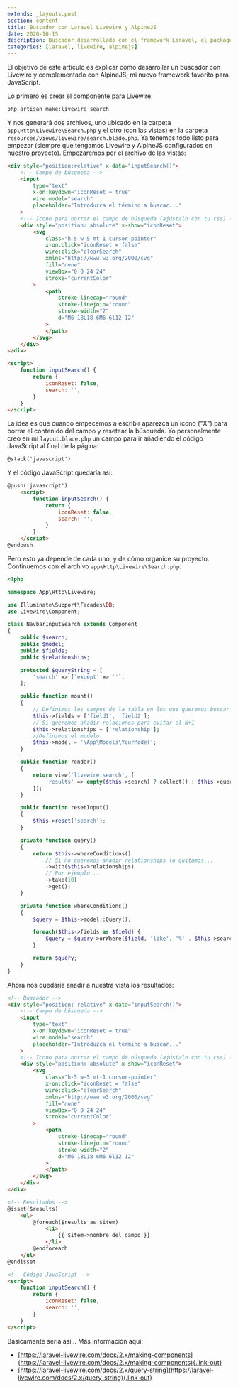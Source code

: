 ```yaml
---
extends: _layouts.post
section: content
title: Buscador con Laravel Livewire y AlpineJS
date: 2020-10-15
description: Buscador desarrollado con el framework Laravel, el package Livewire y el framework para JavaScript AlpineJS
categories: [laravel, livewire, alpinejs]
---
```


El objetivo de este artículo es explicar cómo desarrollar un buscador con Livewire y complementado con AlpineJS, mi nuevo framework favorito para JavaScript.

Lo primero es crear el componente para Livewire:

```bash
php artisan make:livewire search
```

Y nos generará dos archivos, uno ubicado en la carpeta `app\Http\Livewire\Search.php` y el otro (con las vistas) en la carpeta `resources/views/livewire/search.blade.php`. Ya tenemos todo listo para empezar (siempre que tengamos Livewire y AlpineJS configurados en nuestro proyecto). Empezaremos por el archivo de las vistas:

```html
<div style="position:relative" x-data="inputSearch()">
    <!-- Campo de búsqueda -->
    <input 
        type="text" 
        x-on:keydown="iconReset = true" 
        wire:model="search" 
        placeholder="Introduzca el término a buscar..."
    >
    <!-- Icono para borrar el campo de búsqueda (ajústalo con tu css) -->
    <div style="position: absolute" x-show="iconReset">
        <svg 
            class="h-5 w-5 mt-1 cursor-pointer" 
            x-on:click="iconReset = false" 
            wire:click="clearSearch" 
            xmlns="http://www.w3.org/2000/svg" 
            fill="none" 
            viewBox="0 0 24 24" 
            stroke="currentColor"
        >
            <path 
                stroke-linecap="round" 
                stroke-linejoin="round" 
                stroke-width="2" 
                d="M6 18L18 6M6 6l12 12"
            >
            </path>
        </svg>
    </div>
</div>

<script>
    function inputSearch() {
        return {
            iconReset: false,
            search: '',
        }
    }
</script>
```

La idea es que cuando empecemos a escribir aparezca un icono ("X") para borrar el contenido del campo y resetear la búsqueda. Yo personalmente creo en mi `layout.blade.php` un campo para ir añadiendo el código JavaScript al final de la página:


```html
@stack('javascript')
```

Y el código JavaScript quedaría así:

```html
@push('javascript')
    <script>
        function inputSearch() {
            return {
                iconReset: false,
                search: '',
            }
        }
    </script>
@endpush
```

Pero esto ya depende de cada uno, y de cómo organice su proyecto. Continuemos con el archivo `app\Http\Livewire\Search.php`:

```php
<?php

namespace App\Http\Livewire;

use Illuminate\Support\Facades\DB;
use Livewire\Component;

class NavbarInputSearch extends Component
{
    public $search;
    public $model;
    public $fields;
    public $relationships;

    protected $queryString = [
        'search' => ['except' => ''],
    ];

    public function mount()
    {
        // Definimos los campos de la tabla en los que queremos buscar
        $this->fields = ['field1', 'field2'];
        // Si queremos añadir relaciones para evitar el N+1
        $this->relationships = ['relationship'];
        //Definimos el modelo 
        $this->model = '\App\Models\YourModel';
    }

    public function render()
    {
        return view('livewire.search', [
            'results' => empty($this->search) ? collect() : $this->query(),
        ]);
    }

    public function resetInput()
    {
        $this->reset('search');
    }

    private function query()
    {
        return $this->whereConditions()
            // Si no queremos añadir relationships lo quitamos...
            ->with($this->relationships)
            // Por ejemplo...
            ->take(10)
            ->get();
    }

    private function whereConditions()
    {
        $query = $this->model::Query();

        foreach($this->fields as $field) {
            $query = $query->orWhere($field, 'like', '%' . $this->search . '%');
        }

        return $query;
    }
}
```

Ahora nos quedaría añadir a nuestra vista los resultados:

```html
<!-- Buscador -->
<div style="position: relative" x-data="inputSearch()">
    <!-- Campo de búsqueda -->
    <input 
        type="text" 
        x-on:keydown="iconReset = true" 
        wire:model="search" 
        placeholder="Introduzca el término a buscar..."
    >
    <!-- Icono para borrar el campo de búsqueda (ajústalo con tu css) -->
    <div style="position: absolute" x-show="iconReset">
        <svg 
            class="h-5 w-5 mt-1 cursor-pointer" 
            x-on:click="iconReset = false" 
            wire:click="clearSearch" 
            xmlns="http://www.w3.org/2000/svg" 
            fill="none" 
            viewBox="0 0 24 24" 
            stroke="currentColor"
        >
            <path 
                stroke-linecap="round" 
                stroke-linejoin="round" 
                stroke-width="2" 
                d="M6 18L18 6M6 6l12 12"
            >
            </path>
        </svg>
    </div>
</div>

<!-- Resultados -->
@isset($results)
    <ul>
        @foreach($results as $item)
            <li>
                {{ $item->nombre_del_campo }}
            </li>
        @endforeach
    </ul>
@endisset

<!-- Código JavaScript -->
<script>
    function inputSearch() {
        return {
            iconReset: false,
            search: '',
        }
    }
</script>
```

Básicamente sería así... Más información aquí:

- [https://laravel-livewire.com/docs/2.x/making-components](https://laravel-livewire.com/docs/2.x/making-components){.link-out}
- [https://laravel-livewire.com/docs/2.x/query-string](https://laravel-livewire.com/docs/2.x/query-string){.link-out}

